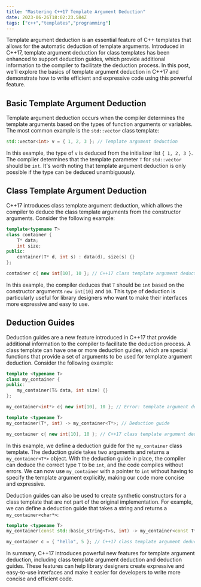 ```yaml
---
title: "Mastering C++17 Template Argument Deduction"
date: 2023-06-26T18:02:23.584Z
tags: ["c++","templates","programming"]
---
```




Template argument deduction is an essential feature of C++ templates that allows for the automatic deduction of template arguments. Introduced in C++17, template argument deduction for class templates has been enhanced to support deduction guides, which provide additional information to the compiler to facilitate the deduction process. In this post, we'll explore the basics of template argument deduction in C++17 and demonstrate how to write efficient and expressive code using this powerful feature.

## Basic Template Argument Deduction

Template argument deduction occurs when the compiler determines the template arguments based on the types of function arguments or variables. The most common example is the `std::vector` class template:

```c++
std::vector<int> v = { 1, 2, 3 }; // Template argument deduction
```

In this example, the type of `v` is deduced from the initializer list `{ 1, 2, 3 }`. The compiler determines that the template parameter `T` for `std::vector` should be `int`. It's worth noting that template argument deduction is only possible if the type can be deduced unambiguously.

## Class Template Argument Deduction

C++17 introduces class template argument deduction, which allows the compiler to deduce the class template arguments from the constructor arguments. Consider the following example:

```c++
template<typename T>
class container {
    T* data;
    int size;
public:
    container(T* d, int s) : data(d), size(s) {}
};

container c{ new int[10], 10 }; // C++17 class template argument deduction
```

In this example, the compiler deduces that `T` should be `int` based on the constructor arguments `new int[10]` and `10`. This type of deduction is particularly useful for library designers who want to make their interfaces more expressive and easy to use.

## Deduction Guides

Deduction guides are a new feature introduced in C++17 that provide additional information to the compiler to facilitate the deduction process. A class template can have one or more deduction guides, which are special functions that provide a set of arguments to be used for template argument deduction. Consider the following example:

```c++
template <typename T>
class my_container {
public:
    my_container(T& data, int size) {}
};

my_container<int*> c{ new int[10], 10 }; // Error: template argument deduction fails

template <typename T>
my_container(T*, int) -> my_container<T*>; // Deduction guide

my_container c{ new int[10], 10 }; // C++17 class template argument deduction
```

In this example, we define a deduction guide for the `my_container` class template. The deduction guide takes two arguments and returns a `my_container<T*>` object. With the deduction guide in place, the compiler can deduce the correct type `T` to be `int`, and the code compiles without errors. We can now use `my_container` with a pointer to `int` without having to specify the template argument explicitly, making our code more concise and expressive.

Deduction guides can also be used to create synthetic constructors for a class template that are not part of the original implementation. For example, we can define a deduction guide that takes a string and returns a `my_container<char*>`:

```c++
template <typename T>
my_container(const std::basic_string<T>&, int) -> my_container<const T*>; // Deduction guide

my_container c = { "hello", 5 }; // C++17 class template argument deduction
```

In summary, C++17 introduces powerful new features for template argument deduction, including class template argument deduction and deduction guides. These features can help library designers create expressive and easy-to-use interfaces and make it easier for developers to write more concise and efficient code.